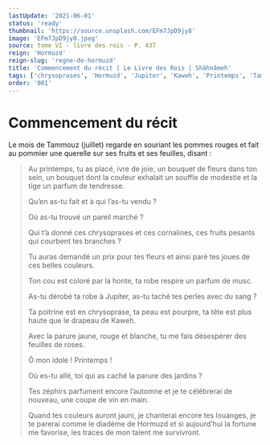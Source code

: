 ```yaml
---
lastUpdate: '2021-06-01'
status: 'ready'
thumbnail: 'https://source.unsplash.com/EFm7JpD9jy8'
image: 'EFm7JpD9jy8.jpeg'
source: tome VI - livre des rois - P. 437
reign: 'Hormuzd'
reign-slug: 'regne-de-hormuzd'
title: 'Commencement du récit | Le Livre des Rois | Shâhnâmeh'
tags: ['chrysoprases', 'Hormuzd', 'Jupiter', 'Kaweh', 'Printemps', 'Tammouz']
order: '001'
---
```


# Commencement du récit

Le mois de Tammouz (juillet) regarde en souriant les pommes rouges et fait au pommier une querelle sur ses fruits et ses feuilles, disant :

> Au printemps, tu as placé, ivre de joie, un bouquet de fleurs dans ton sein, un bouquet dont la couleur exhalait un souffle de modestie et la tige un parfum de tendresse.
>
> Qu’en as-tu fait et à qui l’as-tu vendu ?
>
> Où as-tu trouvé un pareil marché ?
>
> Qui t’a donné ces chrysoprases et ces cornalines, ces fruits pesants qui courbent tes branches ?
>
> Tu auras demandé un prix pour tes fleurs et ainsi paré tes joues de ces belles couleurs.
>
> Ton cou est coloré par la honte, ta robe respire un parfum de musc.
>
> As-tu dérobé ta robe à Jupiter, as-tu taché tes perles avec du sang ?
>
> Ta poitrine est en chrysoprase, ta peau est pourpre, ta tête est plus haute que le drapeau de Kaweh.
>
> Avec la parure jaune, rouge et blanche, tu me fais désespérer des feuilles de roses.
>
> Ô mon idole ! Printemps !
>
> Où es-tu allé, toi qui as caché la parure des jardins ?
>
> Tes zéphirs parfument encore l’automne et je te célébrerai de nouveau, une coupe de vin en main.
>
> Quand tes couleurs auront jauni, je chanterai encore tes louanges, je te parerai comme le diadème de Hormuzd et si aujourd’hui la fortune me favorise, les traces de mon talent me survivront.
